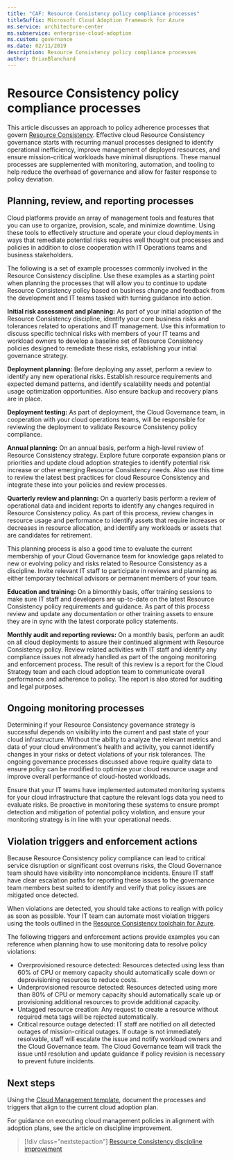 ```yaml
---
title: "CAF: Resource Consistency policy compliance processes"
titleSuffix: Microsoft Cloud Adoption Framework for Azure
ms.service: architecture-center
ms.subservice: enterprise-cloud-adoption
ms.custom: governance
ms.date: 02/11/2019
description: Resource Consistency policy compliance processes
author: BrianBlanchard
---
```


# Resource Consistency policy compliance processes

This article discusses an approach to policy adherence processes that govern [Resource Consistency](./index.md). Effective cloud Resource Consistency governance starts with recurring manual processes designed to identify operational inefficiency, improve management of deployed resources, and ensure mission-critical workloads have minimal disruptions. These manual processes are supplemented with monitoring, automation, and tooling to help reduce the overhead of governance and allow for faster response to policy deviation.

## Planning, review, and reporting processes

Cloud platforms provide an array of management tools and features that you can use to organize, provision, scale, and minimize downtime. Using these tools to effectively structure and operate your cloud deployments in ways that remediate potential risks requires well thought out processes and policies in addition to close cooperation with IT Operations teams and business stakeholders.

The following is a set of example processes commonly involved in the Resource Consistency discipline. Use these examples as a starting point when planning the processes that will allow you to continue to update Resource Consistency policy based on business change and feedback from the development and IT teams tasked with turning guidance into action.

**Initial risk assessment and planning:** As part of your initial adoption of the Resource Consistency discipline, identify your core business risks and tolerances related to operations and IT management. Use this information to discuss specific technical risks with members of your IT teams and workload owners to develop a baseline set of Resource Consistency policies designed to remediate these risks, establishing your initial governance strategy.

**Deployment planning:** Before deploying any asset, perform a review to identify any new operational risks. Establish resource requirements and expected demand patterns, and identify scalability needs and potential usage optimization opportunities. Also ensure backup and recovery plans are in place.

**Deployment testing:** As part of deployment, the Cloud Governance team, in cooperation with your cloud operations teams, will be responsible for reviewing the deployment to validate Resource Consistency policy compliance.

**Annual planning:** On an annual basis, perform a high-level review of Resource Consistency strategy. Explore future corporate expansion plans or priorities and update cloud adoption strategies to identify potential risk increase or other emerging Resource Consistency needs. Also use this time to review the latest best practices for cloud Resource Consistency and integrate these into your policies and review processes.

**Quarterly review and planning:** On a quarterly basis perform a review of operational data and incident reports to identify any changes required in Resource Consistency policy. As part of this process, review changes in resource usage and performance to identify assets that require increases or decreases in resource allocation, and identify any workloads or assets that are candidates for retirement.

This planning process is also a good time to evaluate the current membership of your Cloud Governance team for knowledge gaps related to new or evolving policy and risks related to Resource Consistency as a discipline. Invite relevant IT staff to participate in reviews and planning as either temporary technical advisors or permanent members of your team.

**Education and training:** On a bimonthly basis, offer training sessions to make sure IT staff and developers are up-to-date on the latest Resource Consistency policy requirements and guidance. As part of this process review and update any documentation or other training assets to ensure they are in sync with the latest corporate policy statements.

**Monthly audit and reporting reviews:** On a monthly basis, perform an audit on all cloud deployments to assure their continued alignment with Resource Consistency policy. Review related activities with IT staff and identify any compliance issues not already handled as part of the ongoing monitoring and enforcement process. The result of this review is a report for the Cloud Strategy team and each cloud adoption team to communicate overall performance and adherence to policy. The report is also stored for auditing and legal purposes.

## Ongoing monitoring processes

Determining if your Resource Consistency governance strategy is successful depends on visibility into the current and past state of your cloud infrastructure. Without the ability to analyze the relevant metrics and data of your cloud environment's health and activity, you cannot identify changes in your risks or detect violations of your risk tolerances. The ongoing governance processes discussed above require quality data to ensure policy can be modified to optimize your cloud resource usage and improve overall performance of cloud-hosted workloads.

Ensure that your IT teams have implemented automated monitoring systems for your cloud infrastructure that capture the relevant logs data you need to evaluate risks. Be proactive in monitoring these systems to ensure prompt detection and mitigation of potential policy violation, and ensure your monitoring strategy is in line with your operational needs.

## Violation triggers and enforcement actions

Because Resource Consistency policy compliance can lead to critical service disruption or significant cost overruns risks, the Cloud Governance team should have visibility into noncompliance incidents. Ensure IT staff have clear escalation paths for reporting these issues to the governance team members best suited to identify and verify that policy issues are mitigated once detected.  

When violations are detected, you should take actions to realign with policy as soon as possible. Your IT team can automate most violation triggers using the tools outlined in the [Resource Consistency toolchain for Azure](toolchain.md).

The following triggers and enforcement actions provide examples you can reference when planning how to use monitoring data to resolve policy violations:

- Overprovisioned resource detected: Resources detected using less than 60% of CPU or memory capacity should automatically scale down or deprovisioning resources to reduce costs.
- Underprovisioned resource detected: Resources detected using more than 80% of CPU or memory capacity should automatically scale up or provisioning additional resources to provide additional capacity.
- Untagged resource creation: Any request to create a resource without required meta tags will be rejected automatically.
- Critical resource outage detected: IT staff are notified on all detected outages of mission-critical outages. If outage is not immediately resolvable, staff will escalate the issue and notify workload owners and the Cloud Governance team. The Cloud Governance team will track the issue until resolution and update guidance if policy revision is necessary to prevent future incidents.

## Next steps

Using the [Cloud Management template](./template.md), document the processes and triggers that align to the current cloud adoption plan.

For guidance on executing cloud management policies in alignment with adoption plans, see the article on discipline improvement.

> [!div class="nextstepaction"]
> [Resource Consistency discipline improvement](./discipline-improvement.md)

